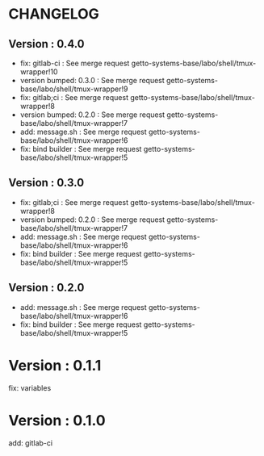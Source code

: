 # CHANGELOG

## Version : 0.4.0

- fix: gitlab-ci : See merge request getto-systems-base/labo/shell/tmux-wrapper!10
- version bumped: 0.3.0 : See merge request getto-systems-base/labo/shell/tmux-wrapper!9
- fix: gitlab;ci : See merge request getto-systems-base/labo/shell/tmux-wrapper!8
- version bumped: 0.2.0 : See merge request getto-systems-base/labo/shell/tmux-wrapper!7
- add: message.sh : See merge request getto-systems-base/labo/shell/tmux-wrapper!6
- fix: bind builder : See merge request getto-systems-base/labo/shell/tmux-wrapper!5


## Version : 0.3.0

- fix: gitlab;ci : See merge request getto-systems-base/labo/shell/tmux-wrapper!8
- version bumped: 0.2.0 : See merge request getto-systems-base/labo/shell/tmux-wrapper!7
- add: message.sh : See merge request getto-systems-base/labo/shell/tmux-wrapper!6
- fix: bind builder : See merge request getto-systems-base/labo/shell/tmux-wrapper!5


## Version : 0.2.0

- add: message.sh : See merge request getto-systems-base/labo/shell/tmux-wrapper!6
- fix: bind builder : See merge request getto-systems-base/labo/shell/tmux-wrapper!5

# Version : 0.1.1

fix: variables

# Version : 0.1.0

add: gitlab-ci


